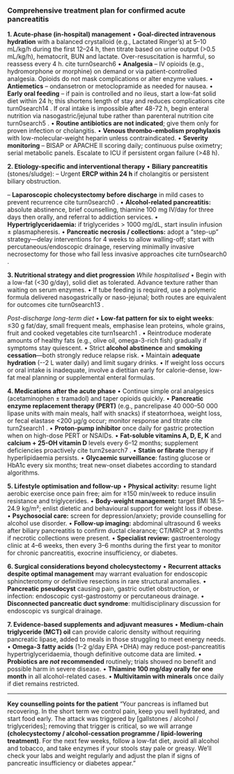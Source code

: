 ### Comprehensive treatment plan for confirmed acute pancreatitis

**1. Acute-phase (in-hospital) management**
• **Goal-directed intravenous hydration** with a balanced crystalloid (e.g.,
Lactated Ringer’s) at 5–10 mL/kg/h during the first 12–24 h, then titrate based
on urine output (>0.5 mL/kg/h), hematocrit, BUN and lactate. Over-resuscitation
is harmful, so reassess every 4 h. cite turn0search6
• **Analgesia** – IV opioids (e.g., hydromorphone or morphine) on demand or via
patient-controlled analgesia. Opioids do not mask complications or alter enzyme
values.
• **Antiemetics** – ondansetron or metoclopramide as needed for nausea.
• **Early oral feeding** – if pain is controlled and no ileus, start a low-fat
solid diet within 24 h; this shortens length of stay and reduces complications
cite turn0search14 . If oral intake is impossible after 48-72 h, begin enteral
nutrition via nasogastric/jejunal tube rather than parenteral nutrition cite
turn0search5 .
• **Routine antibiotics are not indicated**; give them only for proven infection
or cholangitis.
• **Venous thrombo-embolism prophylaxis** with low-molecular-weight heparin
unless contraindicated.
• **Severity monitoring** – BISAP or APACHE II scoring daily; continuous pulse
oximetry; serial metabolic panels. Escalate to ICU if persistent organ failure
(>48 h).

**2. Etiology-specific and interventional therapy**
• **Biliary pancreatitis** (stones/sludge):
 – Urgent **ERCP within 24 h** if cholangitis or persistent biliary obstruction.

– **Laparoscopic cholecystectomy before discharge** in mild cases to prevent
recurrence cite turn0search0 .
• **Alcohol-related pancreatitis:** absolute abstinence, brief counselling,
thiamine 100 mg IV/day for three days then orally, and referral to addiction
services.
• **Hypertriglyceridaemia:** if triglycerides > 1000 mg/dL, start insulin
infusion ± plasmapheresis.
• **Pancreatic necrosis / collections:** adopt a “step-up” strategy—delay
interventions for 4 weeks to allow walling-off; start with
percutaneous/endoscopic drainage, reserving minimally invasive necrosectomy for
those who fail less invasive approaches cite turn0search0 .

**3. Nutritional strategy and diet progression**
_While hospitalised_
• Begin with a low-fat (<30 g/day), solid diet as tolerated. Advance texture
rather than waiting on serum enzymes.
• If tube feeding is required, use a polymeric formula delivered nasogastrically
or naso-jejunal; both routes are equivalent for outcomes cite turn0search13 .

_Post-discharge long-term diet_
• **Low-fat pattern for six to eight weeks**: ≤30 g fat/day, small frequent
meals, emphasise lean proteins, whole grains, fruit and cooked vegetables cite
turn1search1 .
• Reintroduce moderate amounts of healthy fats (e.g., olive oil, omega-3-rich
fish) gradually if symptoms stay quiescent.
• Strict **alcohol abstinence** and **smoking cessation**—both strongly reduce
relapse risk.
• Maintain **adequate hydration** (--2 L water daily) and limit sugary drinks.
• If weight loss occurs or oral intake is inadequate, involve a dietitian early
for calorie-dense, low-fat meal planning or supplemental enteral formulas.

**4. Medications after the acute phase**
• Continue simple oral analgesics (acetaminophen ± tramadol) and taper opioids
quickly.
• **Pancreatic enzyme replacement therapy (PERT)** (e.g., pancrelipase 40 000–50
000 lipase units with main meals, half with snacks) if steatorrhoea, weight
loss, or fecal elastase <200 µg/g occur; monitor response and titrate cite
turn2search1 .
• **Proton-pump inhibitor** once daily for gastric protection when on high-dose
PERT or NSAIDs.
• **Fat-soluble vitamins A, D, E, K** and **calcium + 25-OH vitamin D** levels
every 6–12 months; supplement deficiencies proactively cite turn2search7 .
• **Statin or fibrate** therapy if hyperlipidaemia persists.
• **Glycaemic surveillance**: fasting glucose or HbA1c every six months; treat
new-onset diabetes according to standard algorithms.

**5. Lifestyle optimisation and follow-up**
• **Physical activity:** resume light aerobic exercise once pain free; aim for
≥150 min/week to reduce insulin resistance and triglycerides.
• **Body-weight management:** target BMI 18.5–24.9 kg/m²; enlist dietetic and
behavioural support for weight loss if obese.
• **Psychosocial care:** screen for depression/anxiety; provide counselling for
alcohol use disorder.
• **Follow-up imaging:** abdominal ultrasound 6 weeks after biliary pancreatitis
to confirm ductal clearance; CT/MRCP at 3 months if necrotic collections were
present.
• **Specialist review:** gastroenterology clinic at 4–6 weeks, then every 3–6
months during the first year to monitor for chronic pancreatitis, exocrine
insufficiency, or diabetes.

**6. Surgical considerations beyond cholecystectomy**
• **Recurrent attacks despite optimal management** may warrant evaluation for
endoscopic sphincterotomy or definitive resections in rare structural
anomalies.
• **Pancreatic pseudocyst** causing pain, gastric outlet obstruction, or
infection: endoscopic cyst-gastrostomy or percutaneous drainage.
• **Disconnected pancreatic duct syndrome**: multidisciplinary discussion for
endoscopic vs surgical drainage.

**7. Evidence-based supplements and adjuvant measures**
• **Medium-chain triglyceride (MCT) oil** can provide caloric density without
requiring pancreatic lipase, added to meals in those struggling to meet energy
needs.
• **Omega-3 fatty acids** (1–2 g/day EPA +DHA) may reduce post-pancreatitis
hypertriglyceridaemia, though definitive outcome data are limited.
• **Probiotics are _not_ recommended** routinely; trials showed no benefit and
possible harm in severe disease.
• **Thiamine 100 mg/day orally for one month** in all alcohol-related cases.
• **Multivitamin with minerals** once daily if diet remains restricted.

---

**Key counselling points for the patient**
“Your pancreas is inflamed but recovering. In the short term we control pain,
keep you well hydrated, and start food early. The attack was triggered by
[gallstones / alcohol / triglycerides]; removing that trigger is critical, so we
will arrange **(cholecystectomy / alcohol-cessation programme / lipid-lowering
treatment)**. For the next few weeks, follow a low-fat diet, avoid all alcohol
and tobacco, and take enzymes if your stools stay pale or greasy. We’ll check
your labs and weight regularly and adjust the plan if signs of pancreatic
insufficiency or diabetes appear.”
